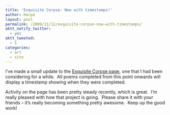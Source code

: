 ```yaml
---
title: 'Exquisite Corpse: Now with timestamps!'
author: Harpo
layout: post
permalink: /2009/11/12/exquisite-corpse-now-with-timestamps/
aktt_notify_twitter:
  - yes
aktt_tweeted:
  - 1
categories:
  - art
  - site
---
```

I&#8217;ve made a small update to the [Exquisite Corpse page][1], one that I had been considering for a while.  All poems completed from this point onwards will display a timestamp showing when they were completed.

Activity on the page has been pretty steady recently, which is great.  I&#8217;m really pleased with how that project is going.  Please share it with your friends &#8211; it&#8217;s really becoming something pretty awesome.  Keep up the good work!

 [1]: http://harpojaeger.github.io/projects/exquisite-corpse/